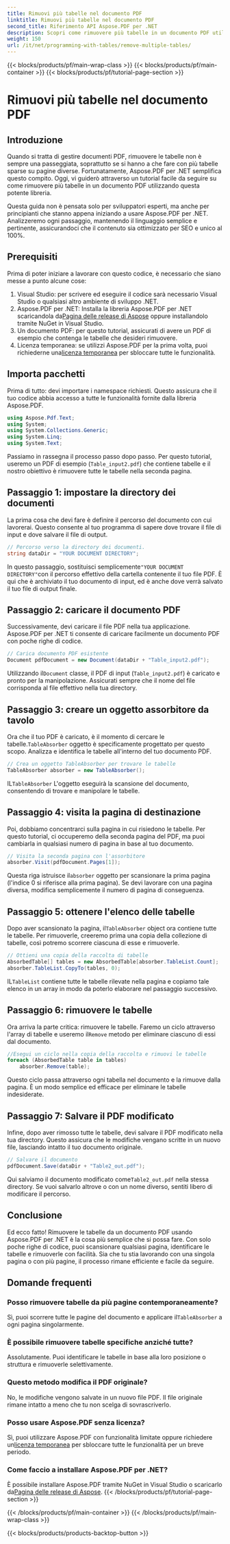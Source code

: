 ```yaml
---
title: Rimuovi più tabelle nel documento PDF
linktitle: Rimuovi più tabelle nel documento PDF
second_title: Riferimento API Aspose.PDF per .NET
description: Scopri come rimuovere più tabelle in un documento PDF utilizzando Aspose.PDF per .NET. Guida dettagliata con esempi di codice, FAQ e spiegazioni dettagliate.
weight: 150
url: /it/net/programming-with-tables/remove-multiple-tables/
---
```


{{< blocks/products/pf/main-wrap-class >}}
{{< blocks/products/pf/main-container >}}
{{< blocks/products/pf/tutorial-page-section >}}

# Rimuovi più tabelle nel documento PDF

## Introduzione

Quando si tratta di gestire documenti PDF, rimuovere le tabelle non è sempre una passeggiata, soprattutto se si hanno a che fare con più tabelle sparse su pagine diverse. Fortunatamente, Aspose.PDF per .NET semplifica questo compito. Oggi, vi guiderò attraverso un tutorial facile da seguire su come rimuovere più tabelle in un documento PDF utilizzando questa potente libreria.

Questa guida non è pensata solo per sviluppatori esperti, ma anche per principianti che stanno appena iniziando a usare Aspose.PDF per .NET. Analizzeremo ogni passaggio, mantenendo il linguaggio semplice e pertinente, assicurandoci che il contenuto sia ottimizzato per SEO e unico al 100%.

## Prerequisiti

Prima di poter iniziare a lavorare con questo codice, è necessario che siano messe a punto alcune cose:

1. Visual Studio: per scrivere ed eseguire il codice sarà necessario Visual Studio o qualsiasi altro ambiente di sviluppo .NET.
2. Aspose.PDF per .NET: Installa la libreria Aspose.PDF per .NET scaricandola da[Pagina delle release di Aspose](https://releases.aspose.com/pdf/net/) oppure installandolo tramite NuGet in Visual Studio.
3. Un documento PDF: per questo tutorial, assicurati di avere un PDF di esempio che contenga le tabelle che desideri rimuovere.
4.  Licenza temporanea: se utilizzi Aspose.PDF per la prima volta, puoi richiederne una[licenza temporanea](https://purchase.aspose.com/temporary-license/) per sbloccare tutte le funzionalità.

## Importa pacchetti

Prima di tutto: devi importare i namespace richiesti. Questo assicura che il tuo codice abbia accesso a tutte le funzionalità fornite dalla libreria Aspose.PDF.

```csharp
using Aspose.Pdf.Text;
using System;
using System.Collections.Generic;
using System.Linq;
using System.Text;
```

Passiamo in rassegna il processo passo dopo passo. Per questo tutorial, useremo un PDF di esempio (`Table_input2.pdf`) che contiene tabelle e il nostro obiettivo è rimuovere tutte le tabelle nella seconda pagina.

## Passaggio 1: impostare la directory dei documenti
La prima cosa che devi fare è definire il percorso del documento con cui lavorerai. Questo consente al tuo programma di sapere dove trovare il file di input e dove salvare il file di output.

```csharp
// Percorso verso la directory dei documenti.
string dataDir = "YOUR DOCUMENT DIRECTORY";
```

 In questo passaggio, sostituisci semplicemente`"YOUR DOCUMENT DIRECTORY"`con il percorso effettivo della cartella contenente il tuo file PDF. È qui che è archiviato il tuo documento di input, ed è anche dove verrà salvato il tuo file di output finale.

## Passaggio 2: caricare il documento PDF
Successivamente, devi caricare il file PDF nella tua applicazione. Aspose.PDF per .NET ti consente di caricare facilmente un documento PDF con poche righe di codice.

```csharp
// Carica documento PDF esistente
Document pdfDocument = new Document(dataDir + "Table_input2.pdf");
```

 Utilizzando il`Document` classe, il PDF di input (`Table_input2.pdf`) è caricato e pronto per la manipolazione. Assicurati sempre che il nome del file corrisponda al file effettivo nella tua directory.

## Passaggio 3: creare un oggetto assorbitore da tavolo
 Ora che il tuo PDF è caricato, è il momento di cercare le tabelle.`TableAbsorber` oggetto è specificamente progettato per questo scopo. Analizza e identifica le tabelle all'interno del tuo documento PDF.

```csharp
// Crea un oggetto TableAbsorber per trovare le tabelle
TableAbsorber absorber = new TableAbsorber();
```

 IL`TableAbsorber` L'oggetto eseguirà la scansione del documento, consentendo di trovare e manipolare le tabelle.

## Passaggio 4: visita la pagina di destinazione
Poi, dobbiamo concentrarci sulla pagina in cui risiedono le tabelle. Per questo tutorial, ci occuperemo della seconda pagina del PDF, ma puoi cambiarla in qualsiasi numero di pagina in base al tuo documento.

```csharp
// Visita la seconda pagina con l'assorbitore
absorber.Visit(pdfDocument.Pages[1]);
```

 Questa riga istruisce il`absorber` oggetto per scansionare la prima pagina (l'indice 0 si riferisce alla prima pagina). Se devi lavorare con una pagina diversa, modifica semplicemente il numero di pagina di conseguenza.

## Passaggio 5: ottenere l'elenco delle tabelle
 Dopo aver scansionato la pagina, il`TableAbsorber` object ora contiene tutte le tabelle. Per rimuoverle, creeremo prima una copia della collezione di tabelle, così potremo scorrere ciascuna di esse e rimuoverle.

```csharp
// Ottieni una copia della raccolta di tabelle
AbsorbedTable[] tables = new AbsorbedTable[absorber.TableList.Count];
absorber.TableList.CopyTo(tables, 0);
```

 IL`TableList` contiene tutte le tabelle rilevate nella pagina e copiamo tale elenco in un array in modo da poterlo elaborare nel passaggio successivo.

## Passaggio 6: rimuovere le tabelle
 Ora arriva la parte critica: rimuovere le tabelle. Faremo un ciclo attraverso l'array di tabelle e useremo il`Remove` metodo per eliminare ciascuno di essi dal documento.

```csharp
//Esegui un ciclo nella copia della raccolta e rimuovi le tabelle
foreach (AbsorbedTable table in tables)
    absorber.Remove(table);
```

Questo ciclo passa attraverso ogni tabella nel documento e la rimuove dalla pagina. È un modo semplice ed efficace per eliminare le tabelle indesiderate.

## Passaggio 7: Salvare il PDF modificato
Infine, dopo aver rimosso tutte le tabelle, devi salvare il PDF modificato nella tua directory. Questo assicura che le modifiche vengano scritte in un nuovo file, lasciando intatto il tuo documento originale.

```csharp
// Salvare il documento
pdfDocument.Save(dataDir + "Table2_out.pdf");
```

 Qui salviamo il documento modificato come`Table2_out.pdf` nella stessa directory. Se vuoi salvarlo altrove o con un nome diverso, sentiti libero di modificare il percorso.

## Conclusione

Ed ecco fatto! Rimuovere le tabelle da un documento PDF usando Aspose.PDF per .NET è la cosa più semplice che si possa fare. Con solo poche righe di codice, puoi scansionare qualsiasi pagina, identificare le tabelle e rimuoverle con facilità. Sia che tu stia lavorando con una singola pagina o con più pagine, il processo rimane efficiente e facile da seguire.

## Domande frequenti

### Posso rimuovere tabelle da più pagine contemporaneamente?
 Sì, puoi scorrere tutte le pagine del documento e applicare il`TableAbsorber` a ogni pagina singolarmente.

### È possibile rimuovere tabelle specifiche anziché tutte?
Assolutamente. Puoi identificare le tabelle in base alla loro posizione o struttura e rimuoverle selettivamente.

### Questo metodo modifica il PDF originale?
No, le modifiche vengono salvate in un nuovo file PDF. Il file originale rimane intatto a meno che tu non scelga di sovrascriverlo.

### Posso usare Aspose.PDF senza licenza?
 Sì, puoi utilizzare Aspose.PDF con funzionalità limitate oppure richiedere un[licenza temporanea](https://purchase.aspose.com/temporary-license/) per sbloccare tutte le funzionalità per un breve periodo.

### Come faccio a installare Aspose.PDF per .NET?
 È possibile installare Aspose.PDF tramite NuGet in Visual Studio o scaricarlo da[Pagina delle release di Aspose](https://releases.aspose.com/pdf/net/).
{{< /blocks/products/pf/tutorial-page-section >}}

{{< /blocks/products/pf/main-container >}}
{{< /blocks/products/pf/main-wrap-class >}}

{{< blocks/products/products-backtop-button >}}
